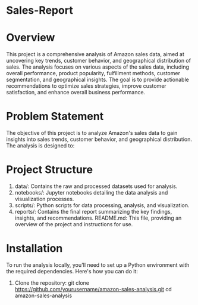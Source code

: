 # Sales-Report

# Overview
This project is a comprehensive analysis of Amazon sales data, aimed at uncovering key trends, customer behavior, and geographical distribution of sales. The analysis focuses on various aspects of the sales data, including overall performance, product popularity, fulfillment methods, customer segmentation, and geographical insights. The goal is to provide actionable recommendations to optimize sales strategies, improve customer satisfaction, and enhance overall business performance.

# Problem Statement
The objective of this project is to analyze Amazon's sales data to gain insights into sales trends, customer behavior, and geographical distribution. The analysis is designed to:

# Project Structure
1. data/: Contains the raw and processed datasets used for analysis.
2. notebooks/: Jupyter notebooks detailing the data analysis and visualization processes.
3. scripts/: Python scripts for data processing, analysis, and visualization.
4. reports/: Contains the final report summarizing the key findings, insights, and recommendations.
README.md: This file, providing an overview of the project and instructions for use.

# Installation
To run the analysis locally, you'll need to set up a Python environment with the required dependencies. Here's how you can do it:

1. Clone the repository:
    git clone https://github.com/yourusername/amazon-sales-analysis.git
    cd amazon-sales-analysis
